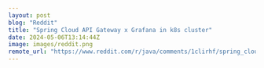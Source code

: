 ```yaml
---
layout: post
blog: "Reddit"
title: "Spring Cloud API Gateway x Grafana in k8s cluster"
date: 2024-05-06T13:14:44Z
image: images/reddit.png
remote_url: "https://www.reddit.com/r/java/comments/1clirhf/spring_cloud_api_gateway_x_grafana_in_k8s_cluster/"
---
```

